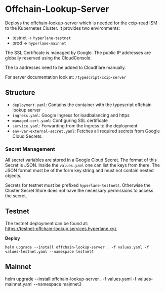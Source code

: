 # Offchain-Lookup-Server

Deploys the offchain-lookup-server which is needed for the ccip-read ISM
to the Kubernetes Cluster.
It provides two environments:

- testnet -> `hyperlane-testnet`
- prod -> `hyperlane-mainnet`

The SSL Certificate is managed by Google. The public IP addresses are globally
reserved using the CloudConsole.

The Ip addresses need to be added to Cloudflare manually.

For server documentation look at: `/typescript/ccip-server`

## Structure

- `deployment.yaml`: Contains the container with the typescript offchain lookup server
- `ingress.yaml`: Google Ingress for loadbalancing and https
- `managed-cert.yaml`: Configuring SSL certificate
- `service.yaml`: Forwarding from the Ingress to the deployment
- `env-var-external-secret.yaml`: Fetches all required secrets from Google Cloud Secrets.

### Secret Management

All secret variables are stored in a Google Cloud Secret. The format of this
Secret is JSON. Inside the `values.yaml` one can list the keys from there.
The JSON format must be of the form key:string and must not contain nested objects.

Secrets for testnet must be prefixed `hyperlane-testnet4`. Otherwise the
Cluster Secret Store does not have the necessary permissions to access the secret.

## Testnet

The testnet deployment can be found at: \
https://testnet-offchain-lookup.services.hyperlane.xyz

**Deploy**

```shell
helm upgrade --install offchain-lookup-server . -f values.yaml -f values-testnet.yaml --namespace testnet4
```

## Mainnet

helm upgrade --install offchain-lookup-server . -f values.yaml -f values-mainnet.yaml --namespace mainnet3

